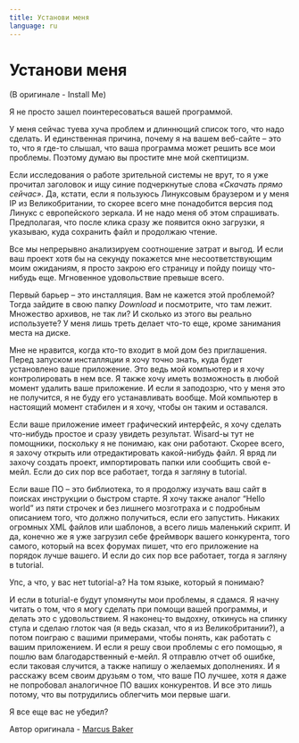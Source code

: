 ```yaml
---
title: Установи меня
language: ru
---
```


# Установи меня
(В оригинале - Install Me)

Я не просто зашел поинтересоваться вашей программой.

У меня сейчас туева хуча проблем и длиннющий список того, что надо сделать. И единственная причина, почему я на вашем веб-сайте – это то, что я где-то слышал, что ваша программа может решить все мои проблемы. Поэтому думаю вы простите мне мой скептицизм.

Если исследования о работе зрительной системы не врут, то я уже прочитал заголовок и ищу синие подчеркнутые слова *«Скачать прямо сейчас»*. Да, кстати, если я пользуюсь Линуксовым браузером и у меня IP из Великобритании, то скорее всего мне понадобится версия под Линукс с европейского зеркала. И не надо меня об этом спрашивать. Предполагая, что после клика сразу же появится окно загрузки, я указываю, куда сохранить файл и продолжаю чтение.

Все мы непрерывно анализируем соотношение затрат и выгод. И если ваш проект хотя бы на секунду покажется мне несоответствующим моим ожиданиям, я просто закрою его страницу и пойду поищу что-нибудь еще. Мгновенное удовольствие превыше всего.

Первый барьер – это инсталляция. Вам не кажется этой проблемой? Тогда зайдите в свою папку *Download* и посмотрите, что там лежит. Множество архивов, не так ли? И сколько из этого вы реально используете? У меня лишь треть делает что-то еще, кроме занимания места на диске.

Мне не нравится, когда кто-то входит в мой дом без приглашения. Перед запуском инсталляции я хочу точно знать, куда будет установлено ваше приложение. Это ведь мой компьютер и я хочу контролировать в нем все. Я также хочу иметь возможность в любой момент удалить ваше приложение. И если я заподозрю, что у меня это не получится, я не буду его устанавливать вообще. Мой компьютер в настоящий момент стабилен и я хочу, чтобы он таким и оставался.

Если ваше приложение имеет графический интерфейс, я хочу сделать что-нибудь простое и сразу увидеть результат. Wisard-ы тут не помощники, поскольку я не понимаю, как они работают. Скорее всего, я захочу открыть или отредактировать какой-нибудь файл. Я вряд ли захочу создать проект, импортировать папки или сообщить свой е-мейл. Если до сих пор все работает, тогда я загляну в tutorial.

Если ваше ПО – это библиотека, то я продолжу изучать ваш сайт в поисках инструкции о быстром старте. Я хочу также аналог “Hello world” из пяти строчек и без лишнего мозготраха и с подробным описанием того, что должно получиться, если его запустить. Никаких огромных XML файлов или шаблонов, а всего лишь маленький скрипт. И да, конечно же я уже загрузил себе фреймворк вашего конкурента, того самого, который на всех форумах пишет, что его приложение на порядок лучше вашего. И если до сих пор все работает, тогда я загляну в tutorial.

Упс, а что, у вас нет tutorial-a? На том языке, который я понимаю?

И если в toturial-e будут упомянуты мои проблемы, я сдамся. Я начну читать о том, что я могу сделать при помощи вашей программы, и делать это с удовольствием. Я наконец-то выдохну, откинусь на спинку стула и сделаю глоток чая (я ведь сказал, что я из Великобритании?), а потом поиграю с вашими примерами, чтобы понять, как работать с вашим приложением. И если я решу свои проблемы с его помощью, я пошлю вам благодарственный е-мейл. Я отправлю отчет об ошибке, если таковая случится, а также напишу о желаемых дополнениях. И я расскажу всем своим друзьям о том, что ваше ПО лучшее, хотя я даже не попробовал аналогичное ПО ваших конкурентов. И все это лишь потому, что вы потрудились облегчить мои первые шаги.

Я все еще вас не убедил?

Автор оригинала - [Marcus Baker](http://programmer.97things.oreilly.com/wiki/index.php/Marcus_Baker)
